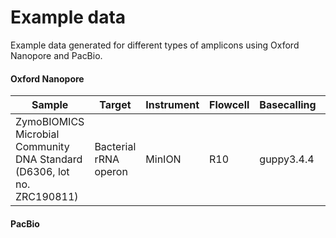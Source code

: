 # Example data

Example data generated for different types of amplicons using Oxford Nanopore and PacBio.

#### Oxford Nanopore

 Sample | Target | Instrument | Flowcell | Basecalling | fastq data | fast5 data 
---|---|---|---|---|---|---
ZymoBIOMICS Microbial Community DNA Standard (D6306, lot no. ZRC190811) | Bacterial rRNA operon | MinION | R10 | guppy3.4.4 | [ERR3813594](ftp://ftp.sra.ebi.ac.uk/vol1/run/ERR381/ERR3813594/smkj412_zymo_D6306_rrna_umi_ont_min_r10_g344hac.fq.gz) | [ERR3813597](https://www.ebi.ac.uk/ena/data/view/ERR3813597)

#### PacBio




